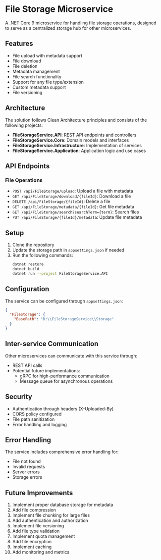# File Storage Microservice

A .NET Core 9 microservice for handling file storage operations, designed to serve as a centralized storage hub for other microservices.

## Features

- File upload with metadata support
- File download
- File deletion
- Metadata management
- File search functionality
- Support for any file type/extension
- Custom metadata support
- File versioning

## Architecture

The solution follows Clean Architecture principles and consists of the following projects:

- **FileStorageService.API**: REST API endpoints and controllers
- **FileStorageService.Core**: Domain models and interfaces
- **FileStorageService.Infrastructure**: Implementation of services
- **FileStorageService.Application**: Application logic and use cases

## API Endpoints

### File Operations

- `POST /api/FileStorage/upload`: Upload a file with metadata
- `GET /api/FileStorage/download/{fileId}`: Download a file
- `DELETE /api/FileStorage/{fileId}`: Delete a file
- `GET /api/FileStorage/metadata/{fileId}`: Get file metadata
- `GET /api/FileStorage/search?searchTerm={term}`: Search files
- `PUT /api/FileStorage/{fileId}/metadata`: Update file metadata

## Setup

1. Clone the repository
2. Update the storage path in `appsettings.json` if needed
3. Run the following commands:
   ```bash
   dotnet restore
   dotnet build
   dotnet run --project FileStorageService.API
   ```

## Configuration

The service can be configured through `appsettings.json`:

```json
{
  "FileStorage": {
    "BasePath": "D:\\FileStorageService\\Storage"
  }
}
```

## Inter-service Communication

Other microservices can communicate with this service through:
- REST API calls
- Potential future implementations:
  - gRPC for high-performance communication
  - Message queue for asynchronous operations

## Security

- Authentication through headers (X-Uploaded-By)
- CORS policy configured
- File path sanitization
- Error handling and logging

## Error Handling

The service includes comprehensive error handling for:
- File not found
- Invalid requests
- Server errors
- Storage errors

## Future Improvements

1. Implement proper database storage for metadata
2. Add file compression
3. Implement file chunking for large files
4. Add authentication and authorization
5. Implement file versioning
6. Add file type validation
7. Implement quota management
8. Add file encryption
9. Implement caching
10. Add monitoring and metrics 